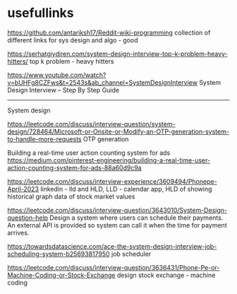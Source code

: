 # usefullinks

https://github.com/antariksh17/Reddit-wiki-programming collection of different links for sys design and algo - good

https://serhatgiydiren.com/system-design-interview-top-k-problem-heavy-hitters/
top k problem - heavy hitters

https://www.youtube.com/watch?v=bUHFg8CZFws&t=2543s&ab_channel=SystemDesignInterview
 System Design Interview – Step By Step Guide 


------

System design

https://leetcode.com/discuss/interview-question/system-design/728464/Microsoft-or-Onsite-or-Modify-an-OTP-generation-system-to-handle-more-requests
OTP generation

Building a real-time user action counting system for ads
https://medium.com/pinterest-engineering/building-a-real-time-user-action-counting-system-for-ads-88a60d9c9a

https://leetcode.com/discuss/interview-experience/3609494/Phonepe-April-2023
linkedin - lld and HLD, LLD - calendar app, HLD of showing historical graph data of stock market values

https://leetcode.com/discuss/interview-question/3643010/System-Design-question-help
Design a system where users can schedule their payments. An external API is provided so system can call it when the time for payment arrives.

https://towardsdatascience.com/ace-the-system-design-interview-job-scheduling-system-b25693817950
job scheduler

https://leetcode.com/discuss/interview-question/3636431/Phone-Pe-or-Machine-Coding-or-Stock-Exchange
design stock exchange - machine coding

